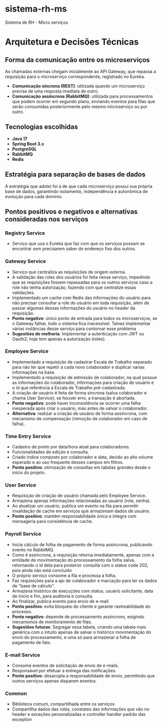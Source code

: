 # sistema-rh-ms
Sistema de RH - Micro serviços

# Arquitetura e Decisões Técnicas

## Forma da comunicação entre os microserviços

As chamadas externas chegam inicialmente ao API Gateway, que repassa a requisição para o microserviço correspondente, registrado no Eureka.

- **Comunicação síncrona (REST)**: utilizada quando um microserviço precisa de uma resposta imediata de outro.
- **Comunicação assíncrona (RabbitMQ)**: utilizada para processamentos que podem ocorrer em segundo plano, enviando eventos para filas que serão consumidas posteriormente pelo mesmo microserviço ou por outro.

## Tecnologias escolhidas

- **Java 17**
- **Spring Boot 3.x**
- **PostgreSQL**
- **RabbitMQ**
- **Redis**

## Estratégia para separação de bases de dados

A estratégia que adotei foi a de que cada microserviço possui sua própria base de dados, garantindo isolamento, independência e autonômica de evolução para cada domínio.

## Pontos positivos e negativos e alternativas consideradas nos serviços

### Registry Service

- Serviço que usa o Eureka que faz com que os serviços possam se encontrar sem precisarem saber do endereço fixo dos outros.

### Gateway Service

- Serviço que centraliza as requisições de origem externa.
- A validação das roles dos usuários foi feita nesse serviço, impedindo que as requisições fossem repassadas para os outros serviços caso a role não tenha autorização, fazendo com que centralize essas validações.
- Implementado um cache com Redis das informações do usuário para não precisar consultar a role do usuário em toda requisição, além de passar algumas dessas informações do usuário no header da requisição.
- **Ponto negativo**: único ponto de entrada para todos os microserviços, se o Gateway falhar, todo o sistema fica inacessível. Talvez implementar várias instâncias desse serviço para contornar esse problema
- **Sugestões de melhoria**: Implementar a autenticação com JWT ou Oauth2, hoje tem apenas a autorização (roles).

### Employee Service

- Implementado a requisição de cadastrar Escala de Trabalho separado para não ter que repetir a cada novo colaborador e duplicar varias informações na base.
- Implementado a requisição de admissão de colaborador, na qual possue as informações do colaborador, informações para criação de usuário e o id que referência a Escala de Trabalho pré-cadastrada.
- A criação de usuário é feita de forma síncrona (salva colaborador e chama User Service); se houver erro, a transação é abortada.
- **Ponto negativo**: pode haver inconsistência se ocorrer uma falha inesperada após criar o usuário, mas antes de salvar o colaborador.
- **Alternativa**: realizar a criação de usuário de forma assíncrona, com mecanismo de compensação (remoção de colaborador em caso de falha).

### Time Entry Service

- Cadastro de ponto por data/hora atual para colaboradores.
- Funcionalidades de edição e consulta.
- Criado índice composto por colaborador e data, devido ao alto volume esperado e ao uso frequente desses campos em filtros.
- **Ponto positivo**: otimização de consultas em tabelas grandes desde o início do projeto.

### User Service

- Requisição de criação de usuário chamada pelo Employee Service.
- Armazena apenas informações relacionadas ao usuário (role, senha).
- Ao atualizar um usuário, publica um evento na fila para permitir invalidação de cache em serviços que armazenam dados de usuário.
- **Ponto positivo**: mantém responsabilidade única e integra com mensageria para consistência de cache.

### Payroll Service

- Inicia cálculo de folha de pagamento de forma assíncrona, publicando evento no RabbitMQ.
- Como é assincrona, a requisição retorna imediatamente, apenas com a entidade de movimentação do processamento da folha salva, retornando o id dela para posterior consulta com o status code 202, pois ainda não está concluído
- O próprio serviço consome a fila e processa a folha.
- Faz requisições para a api de colaborador e marcação para ter os dados de "base de cálculo".
- Armazena histórico de execuções com status, usuário solicitante, data de início e fim, para auditoria e consulta.
- Ao finalizar, publica evento para envio de e-mail.
- **Ponto positivo**: evita bloqueio do cliente e garante rastreabilidade do processo.
- **Ponto negativo**: depende de processamento assíncrono, exigindo mecanismos de monitoramento de filas.
- **Sugestões futuras**: Segregar essa tabela, criando uma tabela mais genérica com o intuito apenas de salvar o histórico movimentação do envio do processamento, e uma só para armazenar a folha de pagamento de fato.

### E-mail Service

- Consome eventos de solicitação de envio de e-mails.
- Responsável por efetuar a entrega das notificações.
- **Ponto positivo**: desacopla a responsabilidade de envio, permitindo que outros serviços apenas disparem eventos.

### Common

- Biblioteca comum, compartilhada entre os serviços
- Compartilha dados das roles, constates das informações que vão no header e exceções personalizadas e controller handler padrão das exception
